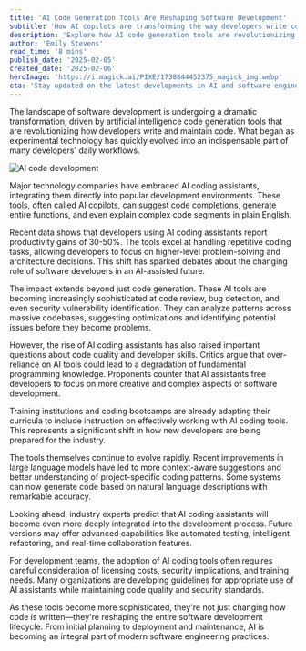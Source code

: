 ```yaml
---
title: 'AI Code Generation Tools Are Reshaping Software Development'
subtitle: 'How AI copilots are transforming the way developers write code'
description: 'Explore how AI code generation tools are revolutionizing software development, making coding faster, more efficient, and opening new avenues for innovation. Learn about the implications for productivity, developer skills, and the future of software engineering.'
author: 'Emily Stevens'
read_time: '8 mins'
publish_date: '2025-02-05'
created_date: '2025-02-06'
heroImage: 'https://i.magick.ai/PIXE/1738844452375_magick_img.webp'
cta: 'Stay updated on the latest developments in AI and software engineering by following us on LinkedIn. Join our community of tech professionals sharing insights about the future of development.'
---
```


The landscape of software development is undergoing a dramatic transformation, driven by artificial intelligence code generation tools that are revolutionizing how developers write and maintain code. What began as experimental technology has quickly evolved into an indispensable part of many developers' daily workflows.

![AI code development](https://i.magick.ai/PIXE/1738844452379_magick_img.webp)

Major technology companies have embraced AI coding assistants, integrating them directly into popular development environments. These tools, often called AI copilots, can suggest code completions, generate entire functions, and even explain complex code segments in plain English.

Recent data shows that developers using AI coding assistants report productivity gains of 30-50%. The tools excel at handling repetitive coding tasks, allowing developers to focus on higher-level problem-solving and architecture decisions. This shift has sparked debates about the changing role of software developers in an AI-assisted future.

The impact extends beyond just code generation. These AI tools are becoming increasingly sophisticated at code review, bug detection, and even security vulnerability identification. They can analyze patterns across massive codebases, suggesting optimizations and identifying potential issues before they become problems.

However, the rise of AI coding assistants has also raised important questions about code quality and developer skills. Critics argue that over-reliance on AI tools could lead to a degradation of fundamental programming knowledge. Proponents counter that AI assistants free developers to focus on more creative and complex aspects of software development.

Training institutions and coding bootcamps are already adapting their curricula to include instruction on effectively working with AI coding tools. This represents a significant shift in how new developers are being prepared for the industry.

The tools themselves continue to evolve rapidly. Recent improvements in large language models have led to more context-aware suggestions and better understanding of project-specific coding patterns. Some systems can now generate code based on natural language descriptions with remarkable accuracy.

Looking ahead, industry experts predict that AI coding assistants will become even more deeply integrated into the development process. Future versions may offer advanced capabilities like automated testing, intelligent refactoring, and real-time collaboration features.

For development teams, the adoption of AI coding tools often requires careful consideration of licensing costs, security implications, and training needs. Many organizations are developing guidelines for appropriate use of AI assistants while maintaining code quality and security standards.

As these tools become more sophisticated, they're not just changing how code is written—they're reshaping the entire software development lifecycle. From initial planning to deployment and maintenance, AI is becoming an integral part of modern software engineering practices.